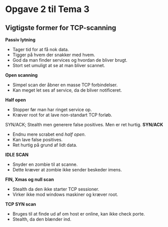 # Opgave 2 til Tema 3

## Vigtigste former for TCP-scanning

**Passiv lytning**
- Tager tid for at få nok data.
- Tigger på hvem der snakker med hvem.
- God da man finder services og hvordan de bliver brugt.
- Stort set umuligt at se at man bliver scannet.

**Open scanning**
- Simpel scan der åbner en masse TCP forbindelser.
- Kan meget let ses af service, da de bliver notificeret.

**Half open**
- Stopper før man har ringet service op.
- Kræver root for at lave non-standart TCP forløb.

SYN/ACK; Stealth men generere false positives. Men er ret hurtig.
**SYN/ACK**
- Endnu mere scrabet end *half open*.
- Kan lave false positives.
- Ret hurtig på grund af lidt data.

**IDLE SCAN**
- Snyder en zombie til at scanne.
- Dette kræver at zombie ikke sender beskeder imens.

**FIN, Xmas og null scan**
- Stealth da den ikke starter TCP sessioner.
- Virker ikke mod windows maskiner og kræver root.

**TCP SYN scan** 
- Bruges til at finde ud af om host er online, kan ikke check porte.
- Stealth, da den blænder ind.
